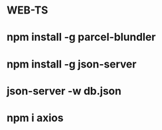 # WEB-TS
# npm install -g parcel-blundler
# npm install -g json-server
# json-server -w db.json
# npm i axios
